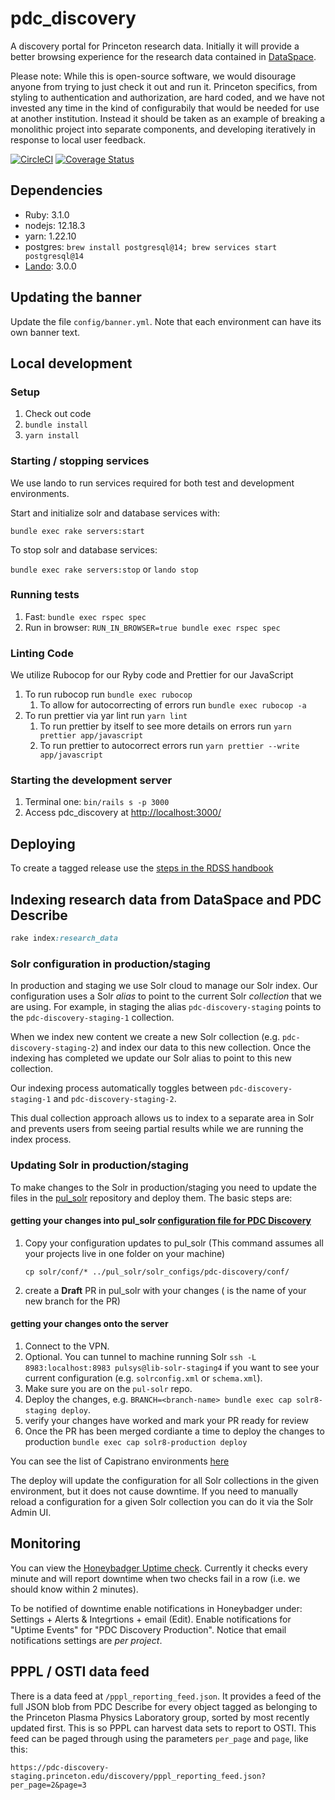 # pdc_discovery


A discovery portal for Princeton research data. Initially it will provide a better browsing experience for the research data contained in [DataSpace](https://dataspace.princeton.edu).

Please note: While this is open-source software, we would disourage anyone from trying to just check it out and run it. Princeton specifics, from styling to authentication and authorization, are hard coded, and we have not invested any time in the kind of configurabily that would be needed for use at another institution. Instead it should be taken as an example of breaking a monolithic project into separate components, and developing iteratively in response to local user feedback.

[![CircleCI](https://circleci.com/gh/pulibrary/pdc_discovery.svg?style=svg)](https://circleci.com/gh/pulibrary/pdc_discovery)
[![Coverage Status](https://coveralls.io/repos/github/pulibrary/pdc_discovery/badge.svg?branch=main)](https://coveralls.io/github/pulibrary/pdc_discovery?branch=main)


## Dependencies
* Ruby: 3.1.0
* nodejs: 12.18.3
* yarn: 1.22.10
* postgres: `brew install postgresql@14; brew services start postgresql@14`
* [Lando](https://github.com/lando/lando/releases): 3.0.0

## Updating the banner

Update the file `config/banner.yml`. Note that each environment can have its own banner text.

## Local development

### Setup
1. Check out code
2. `bundle install`
3. `yarn install`

### Starting / stopping services
We use lando to run services required for both test and development environments.

Start and initialize solr and database services with:

`bundle exec rake servers:start`

To stop solr and database services:

`bundle exec rake servers:stop` or `lando stop`

### Running tests
1. Fast: `bundle exec rspec spec`
2. Run in browser: `RUN_IN_BROWSER=true bundle exec rspec spec`

### Linting Code
We utilize Rubocop for our Ryby code and Prettier for our JavaScript
1. To run rubocop run `bundle exec rubocop`
   1. To allow for autocorrecting of errors run `bundle exec rubocop -a`
1. To run prettier via yar lint run `yarn lint`
   1. To run prettier by itself to see more details on errors run `yarn prettier app/javascript`
   1. To run prettier to autocorrect errors run `yarn prettier --write app/javascript`

### Starting the development server

1. Terminal one: `bin/rails s -p 3000`
3. Access pdc_discovery at [http://localhost:3000/](http://localhost:3000/)

## Deploying

To create a tagged release use the [steps in the RDSS handbook](https://github.com/pulibrary/rdss-handbook/blob/main/release_process.md)

## Indexing research data from DataSpace and PDC Describe

```ruby
rake index:research_data
```

### Solr configuration in production/staging
In production and staging we use Solr cloud to manage our Solr index. Our configuration uses a Solr *alias* to point to the current Solr *collection* that we are using. For example, in staging the alias `pdc-discovery-staging` points to the `pdc-discovery-staging-1` collection.

When we index new content we create a new Solr collection (e.g. `pdc-discovery-staging-2`) and index our data to this new collection. Once the indexing has completed we update our Solr alias to point to this new collection.

Our indexing process automatically toggles between `pdc-discovery-staging-1` and `pdc-discovery-staging-2`.

This dual collection approach allows us to index to a separate area in Solr and prevents users from seeing partial results while we are running the index process.

### Updating Solr in production/staging
To make changes to the Solr in production/staging you need to update the files in the [pul_solr](https://github.com/pulibrary/pul_solr) repository and deploy them. The basic steps are:

#### getting your changes into pul_solr [configuration file for PDC Discovery](https://github.com/pulibrary/pul_solr/tree/main/solr_configs/pdc-discovery)
1. Copy your configuration updates to pul_solr (This command assumes all your projects live in one folder on your machine)
   ```
   cp solr/conf/* ../pul_solr/solr_configs/pdc-discovery/conf/
   ```
1. create a **Draft** PR in pul_solr with your changes (<branch-name> is the name of your new branch for the PR)


#### getting your changes onto the server
1. Connect to the VPN.
1. Optional. You can tunnel to machine running Solr `ssh -L 8983:localhost:8983 pulsys@lib-solr-staging4` if you want to see your current configuration (e.g. `solrconfig.xml` or `schema.xml`).
1. Make sure you are on the `pul-solr` repo.
1. Deploy the changes, e.g. `BRANCH=<branch-name> bundle exec cap solr8-staging deploy`.
1. verify your changes have worked and mark your PR ready for review
1. Once the PR has been merged cordiante a time to deploy the changes to production `bundle exec cap solr8-production deploy`


You can see the list of Capistrano environments [here](https://github.com/pulibrary/pul_solr/tree/main/config/deploy)

The deploy will update the configuration for all Solr collections in the given environment, but it does not cause downtime. If you need to manually reload a configuration for a given Solr collection you can do it via the Solr Admin UI.

## Monitoring
You can view the [Honeybadger Uptime check](https://app.honeybadger.io/projects/95072/sites/d932489f-8a8c-4058-964b-df268f589f5a). Currently it checks every minute and will report downtime when two checks fail in a row (i.e. we should know within 2 minutes).

To be notified of downtime enable notifications in Honeybadger under: Settings + Alerts & Integrtions + email (Edit). Enable notifications for "Uptime Events" for "PDC Discovery Production". Notice that email notifications settings are *per project*.

## PPPL / OSTI data feed
There is a data feed at `/pppl_reporting_feed.json`.
It provides a feed of the full JSON blob from PDC Describe for every object tagged as belonging to the Princeton Plasma Physics Laboratory group, sorted by most recently updated first. This is so PPPL can harvest data sets to report to OSTI.
This feed can be paged through using the parameters `per_page` and `page`, like this:

```
https://pdc-discovery-staging.princeton.edu/discovery/pppl_reporting_feed.json?per_page=2&page=3
```
